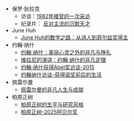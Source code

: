- 保罗·狄拉克
	- 访谈：[1982年接受的一次采访](https://linguista.bearblog.dev/pau-dirac-1982/)
	- 纪录片： [反对主流的沉默天才](https://linguista.bearblog.dev/personreview-paul-dirac/)
- June Huh
	- [June Huh的数学之路：从诗人到菲尔兹奖得主](https://linguista.bearblog.dev/june-huh-quanta-magazine-2022/)
- 约翰·纳什
	- [约翰·纳什：美丽心灵之外的非凡与挣扎](https://linguista.bearblog.dev/johnnash-bio-from-villani2016/)
	- [维拉尼的演讲：约翰·纳什的非凡定理](https://linguista.bearblog.dev/c%C3%A9dricvillani2016-johnnash/)
	- [约翰·纳什获得Abel奖访谈-2015](https://linguista.bearblog.dev/abel-2015-johnnash/)
	- [约翰纳什访谈-获得诺奖前后的生活](https://linguista.bearblog.dev/john-nash-nobel-life-2015/)
- 佩雷尔曼
	- [佩雷尔曼的非凡人生与成就](https://linguista.bearblog.dev/perelman-2010/)
- 柏原正树
	- [柏原正树的生平与研究风格](https://linguista.bearblog.dev/masaki-kashiwara-abel-2025/)
	- [柏原正树-2025阿贝尔奖](https://linguista.bearblog.dev/abel-2025-masaki-kashiwara/)